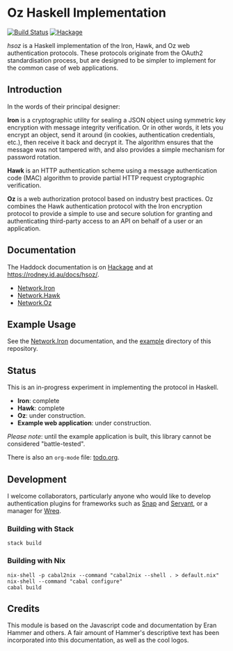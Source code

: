 # Oz Haskell Implementation

[![Build Status](https://travis-ci.org/rvl/hsoz.svg?branch=master)](https://travis-ci.org/rvl/hsoz) [![Hackage](https://img.shields.io/hackage/v/hsoz.svg)](http://hackage.haskell.org/package/hsoz)

*hsoz* is a Haskell implementation of the Iron, Hawk, and Oz web
authentication protocols. These protocols originate from the OAuth2
standardisation process, but are designed to be simpler to implement
for the common case of web applications.

## Introduction

In the words of their principal designer:

**Iron** is a cryptographic utility for sealing a JSON object using
symmetric key encryption with message integrity verification. Or in
other words, it lets you encrypt an object, send it around (in
cookies, authentication credentials, etc.), then receive it back and
decrypt it. The algorithm ensures that the message was not tampered
with, and also provides a simple mechanism for password rotation.

**Hawk** is an HTTP authentication scheme using a message
authentication code (MAC) algorithm to provide partial HTTP request
cryptographic verification.

**Oz** is a web authorization protocol based on industry best
practices. Oz combines the Hawk authentication protocol with the
Iron encryption protocol to provide a simple to use and secure
solution for granting and authenticating third-party access to an
API on behalf of a user or an application.

## Documentation

The Haddock documentation is on [Hackage](http://hackage.haskell.org/package/hsoz)
and at https://rodney.id.au/docs/hsoz/.

 * [Network.Iron](http://hackage.haskell.org/package/hsoz/docs/Network-Iron.html)
 * [Network.Hawk](http://hackage.haskell.org/package/hsoz/docs/Network-Hawk.html)
 * [Network.Oz](http://hackage.haskell.org/package/hsoz/docs/Network-Oz.html)

## Example Usage

See the [Network.Iron](http://hackage.haskell.org/package/hsoz/docs/Network-Iron.html)
documentation, and the [example](./example/) directory of this
repository.

## Status

This is an in-progress experiment in implementing the protocol in
Haskell.

 * **Iron**: complete
 * **Hawk**: complete
 * **Oz**: under construction.
 * **Example web application**: under construction.

*Please note*: until the example application is built, this library
cannot be considered "battle-tested".

There is also an `org-mode` file: [todo.org](./todo.org?raw=1).

## Development

I welcome collaborators, particularly anyone who would like to develop
authentication plugins for frameworks such as
[Snap](http://snapframework.com/) and
[Servant](https://haskell-servant.github.io/), or a manager for
[Wreq](http://www.serpentine.com/wreq/).

### Building with Stack

```
stack build
```

### Building with Nix

```
nix-shell -p cabal2nix --command "cabal2nix --shell . > default.nix"
nix-shell --command "cabal configure"
cabal build
```

## Credits

This module is based on the Javascript code and documentation by Eran
Hammer and others. A fair amount of Hammer's descriptive text has been
incorporated into this documentation, as well as the cool logos.
